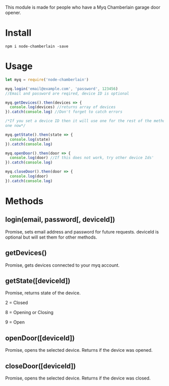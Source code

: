 This module is made for people who have a Myq Chamberlain garage door opener.

# Install

`npm i node-chamberlain -save`

# Usage

```javascript
let myq = require('node-chamberlain')

myq.login('email@example.com', 'password', 123456)
//Email and password are reqired, device ID is optional

myq.getDevices().then(devices => {
  console.log(devices) //returns array of devices
}).catch(console.log) //Don't forget to catch errors

/*If you set a device ID then it will use one for the rest of the methods, if not just provide
one now*/

myq.getState().then(state => {
  console.log(state)
}).catch(console.log)

myq.openDoor().then(door => {
  console.log(door) //If this does not work, try other device Ids'
}).catch(console.log)

myq.closeDoor().then(door => {
  console.log(door)
}).catch(console.log)
```

# Methods

## login(email, password[, deviceId])

Promise, sets email address and password for future requests. deviceId is optional but will set them for other methods.

## getDevices()

Promise, gets devices connected to your myq account.

## getState([deviceId])

Promise, returns state of the device.

2 = Closed

8 = Opening or Closing

9 = Open

## openDoor([deviceId])

Promise, opens the selected device. Returns if the device was opened.

## closeDoor([deviceId])

Promise, opens the selected device. Returns if the device was closed.
